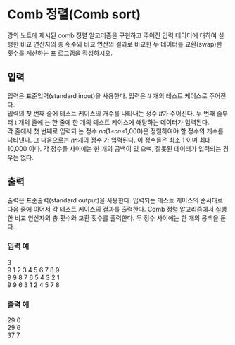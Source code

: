 # Comb 정렬(Comb sort)
강의 노트에 제시된 comb 정렬 알고리즘을 구현하고 주어진 입력 데이터에 대하여 실행한 비교 연산자의 총 횟수와 비교 연산의 결과로 비교한 두 데이터를 교환(swap)한 횟수를 계산하는 프 로그램을 작성하시오.  
## 입력
입력은 표준입력(standard input)을 사용한다. 입력은 𝑡𝑡 개의 테스트 케이스로 주어진다.  
입력의 첫 번째 줄에 테스트 케이스의 개수를 나타내는 정수 𝑡𝑡가 주어진다. 두 번째 줄부터 t 개의 줄에 는 한 줄에 한 개의 테스트 케이스에 해당하는 데이터가 입력된다.  
각 줄에서 첫 번째로 입력되 는 정수 𝑛𝑛(1≤𝑛𝑛≤1,000)은 정렬하여야 할 정수의 개수를 나타낸다. 그 다음으로는 𝑛𝑛개의 정수 가 입력된다. 이 정수들은 최소 1 이며 최대 10,000 이다. 각 정수들 사이에는 한 개의 공백이 있 으며, 잘못된 데이터가 입력되는 경우는 없다.
## 출력
출력은 표준출력(standard output)을 사용한다. 입력되는 테스트 케이스의 순서대로 다음 줄에 이어서 각 테스트 케이스의 결과를 출력한다. Comb 정렬 알고리즘에서 실행한 비교 연산자의 총 횟수와 교환 횟수를 출력한다. 두 정수 사이에는 한 개의 공백을 둔다.

### 입력 예
3  
9 1 2 3 4 5 6 7 8 9  
9 9 8 7 6 5 4 3 2 1  
9 9 6 3 1 2 4 5 7 8  

### 출력 예
29 0  
29 6  
37 7  
